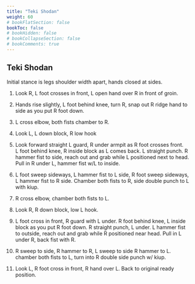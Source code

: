 ```yaml
---
title: "Teki Shodan"
weight: 60
# bookFlatSection: false
bookToc: false
# bookHidden: false
# bookCollapseSection: false
# bookComments: true
---
```

## Teki Shodan
Initial stance is legs shoulder width apart, hands closed at sides. 

1.  Look R, L foot crosses in front, L open hand over R in front of groin.  

2.  Hands rise slightly, L foot behind knee, turn R, snap out R ridge hand 
    to side as you put R foot down.

3.  L cross elbow, both fists chamber to R.

4.  Look L, L down block, R low hook

5.  Look forward straight L guard, R under armpit as R foot crosses front.  
    L foot behind knee, R inside block as L 
    comes back. L straight punch. R hammer fist to side, reach out and grab while L positioned
    next to head.  Pull in R under L, hammer fist w/L to inside.

6.  L foot sweep sideways, L hammer fist to L side, R foot sweep 
    sideways, L hammer fist to R side. Chamber both fists to R, side 
    double punch to L with kiup.  

7.  R cross elbow, chamber both fists to L.

8.  Look R, R down block, low L hook.

9.  L foot cross in front, R guard with L under.  R foot behind knee, 
    L inside block as you put R foot down.  R straight punch, L under.
    L hammer fist to outside, reach out and grab while R positioned near head.  Pull in L under R, 
    back fist with R.

10.  R sweep to side, R hammer to R, L sweep to side R hammer to L. 
     chamber both fists to L, turn into R double side punch w/ kiup.

11.  Look L, R foot cross in front, R hand over L. Back to 
     original ready position.  
